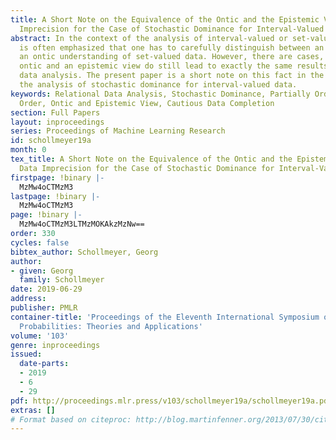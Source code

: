 ```yaml
---
title: A Short Note on the Equivalence of the Ontic and the Epistemic View on Data
  Imprecision for the Case of Stochastic Dominance for Interval-Valued Data
abstract: In the context of the analysis of interval-valued or set-valued data it
  is often emphasized that one has to carefully distinguish between an epistemic and
  an ontic understanding of set-valued data. However, there are cases, for which an
  ontic and an epistemic view do still lead to exactly the same results of the corresponding
  data analysis. The present paper is a short note on this fact in the context of
  the analysis of stochastic dominance for interval-valued data.
keywords: Relational Data Analysis, Stochastic Dominance, Partially Ordered Set, Interval
  Order, Ontic and Epistemic View, Cautious Data Completion
section: Full Papers
layout: inproceedings
series: Proceedings of Machine Learning Research
id: schollmeyer19a
month: 0
tex_title: A Short Note on the Equivalence of the Ontic and the Epistemic View on
  Data Imprecision for the Case of Stochastic Dominance for Interval-Valued Data
firstpage: !binary |-
  MzMw4oCTMzM3
lastpage: !binary |-
  MzMw4oCTMzM3
page: !binary |-
  MzMw4oCTMzM3LTMzMOKAkzMzNw==
order: 330
cycles: false
bibtex_author: Schollmeyer, Georg
author:
- given: Georg
  family: Schollmeyer
date: 2019-06-29
address: 
publisher: PMLR
container-title: 'Proceedings of the Eleventh International Symposium on Imprecise
  Probabilities: Theories and Applications'
volume: '103'
genre: inproceedings
issued:
  date-parts:
  - 2019
  - 6
  - 29
pdf: http://proceedings.mlr.press/v103/schollmeyer19a/schollmeyer19a.pdf
extras: []
# Format based on citeproc: http://blog.martinfenner.org/2013/07/30/citeproc-yaml-for-bibliographies/
---
```

